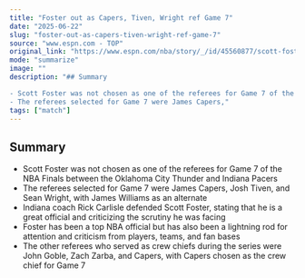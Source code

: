 ```yaml
---
title: "Foster out as Capers, Tiven, Wright ref Game 7"
date: "2025-06-22"
slug: "foster-out-as-capers-tiven-wright-ref-game-7"
source: "www.espn.com - TOP"
original_link: "https://www.espn.com/nba/story/_/id/45560877/scott-foster-not-chosen-capers-tiven-wright-ref-game-7"
mode: "summarize"
image: ""
description: "## Summary

- Scott Foster was not chosen as one of the referees for Game 7 of the NBA Finals between the Oklahoma City Thunder and Indiana Pacers
- The referees selected for Game 7 were James Capers,"
tags: ["match"]
---
```


## Summary

- Scott Foster was not chosen as one of the referees for Game 7 of the NBA Finals between the Oklahoma City Thunder and Indiana Pacers
- The referees selected for Game 7 were James Capers, Josh Tiven, and Sean Wright, with James Williams as an alternate
- Indiana coach Rick Carlisle defended Scott Foster, stating that he is a great official and criticizing the scrutiny he was facing
- Foster has been a top NBA official but has also been a lightning rod for attention and criticism from players, teams, and fan bases
- The other referees who served as crew chiefs during the series were John Goble, Zach Zarba, and Capers, with Capers chosen as the crew chief for Game 7